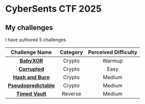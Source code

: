 # CyberSents CTF 2025

## My challenges

I have authored 5 challenges.

| Challenge Name                                                       | Category | Perceived Difficulty | 
| :--------------: | :----------: |  :------:  |
| [**BabyXOR**](./Crypto/BabyXOR/)                                     | Crypto   | Warmup                |  
| [**Corrupted**](./Crypto/Corrupted/)                                 | Crypto   | Easy                  | 
| [**Hash and Burn**](./Crypto/Hash%20and%20Burn/)                     | Crypto   | Medium                | 
| [**Pseudopredictable**](./Crypto/Pseudopredictable/)                 | Crypto   | Medium                | 
| [**Timed Vault**](./Reverse/Timed%20Vault/)                          | Reverse  | Medium                | 